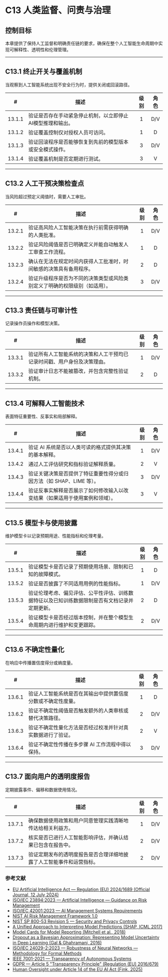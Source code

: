 # C13 人类监督、问责与治理

## 控制目标

本章提供了保持人工监督和明确责任链的要求，确保在整个人工智能生命周期中实现可解释性、透明性和伦理管理。

---

## C13.1 终止开关与覆盖机制

当观察到人工智能系统出现不安全行为时，提供关闭或回滚路径。

|   #    | 描述                             | 级别  | 角色  |
| :----: | ------------------------------ | :-: | :-: |
| 13.1.1 | 验证是否存在手动紧急停止机制，以立即停止AI模型推理和输出。 |  1  | D/V |
| 13.1.2 | 验证覆盖控制仅对授权人员可访问。               |  1  |  D  |
| 13.1.3 | 验证回滚程序是否能够恢复到先前的模型版本或安全模式操作。   |  3  | D/V |
| 13.1.4 | 验证覆盖机制是否定期进行测试。                |  3  |  V  |

---

## C13.2 人工干预决策检查点

当风险超过预定义阈值时，需要人工审批。

|   #    | 描述                                    | 级别  | 角色  |
| :----: | ------------------------------------- | :-: | :-: |
| 13.2.1 | 验证高风险人工智能决策在执行前需获得明确的人类批准。            |  1  | D/V |
| 13.2.2 | 验证风险阈值是否已明确定义并能自动触发人工审查工作流程。          |  1  |  D  |
| 13.2.3 | 确认在无法在规定时间内获得人工批准时，时间敏感的决策具有备用程序。     |  2  |  D  |
| 13.2.4 | 验证升级程序是否为不同的决策类型或风险类别定义了明确的权限级别（如适用）。 |  3  | D/V |

---

## C13.3 责任链与可审计性

记录操作员操作和模型决策。

|   #    | 描述                                   | 级别  | 角色  |
| :----: | ------------------------------------ | :-: | :-: |
| 13.3.1 | 验证所有人工智能系统的决策和人工干预均已记录时间戳、用户身份及决策理由。 |  1  | D/V |
| 13.3.2 | 验证审计日志不能被篡改，并包含完整性验证机制。              |  2  |  D  |

---

## C13.4 可解释人工智能技术

表面特征重要性、反事实和局部解释。

|   #    | 描述                                      | 级别  | 角色  |
| :----: | --------------------------------------- | :-: | :-: |
| 13.4.1 | 验证 AI 系统是否以人类可读的格式提供其决策的基本解释。           |  1  | D/V |
| 13.4.2 | 通过人工评估研究和指标验证解释质量。                      |  2  |  V  |
| 13.4.3 | 验证关键决策是否提供了特征重要性得分或归因方法（如 SHAP、LIME 等）。 |  3  | D/V |
| 13.4.4 | 验证反事实解释是否展示了如何修改输入以改变结果（如果适用于使用案例和领域）。  |  3  |  V  |

---

## C13.5 模型卡与使用披露

维护模型卡以记录预期用途、性能指标和伦理考量。

|   #    | 描述                                              | 级别  | 角色  |
| :----: | ----------------------------------------------- | :-: | :-: |
| 13.5.1 | 验证模型卡是否记录了预期使用场景、限制和已知的故障模式。                    |  1  |  D  |
| 13.5.2 | 验证是否披露了不同适用用例的性能指标。                             |  1  | D/V |
| 13.5.3 | 验证伦理考虑、偏见评估、公平性评估、训练数据特征以及已知训练数据限制是否有文档记录并定期更新。 |  2  |  D  |
| 13.5.4 | 验证模型卡是否经过版本控制，并在整个模型生命周期内进行维护和变更跟踪。             |  2  | D/V |

---

## C13.6 不确定性量化

在响应中传播置信度得分或熵度量。

|   #    | 描述                             | 级别  | 角色  |
| :----: | ------------------------------ | :-: | :-: |
| 13.6.1 | 验证人工智能系统是否在其输出中提供置信度分数或不确定性度量。 |  1  |  D  |
| 13.6.2 | 验证不确定性阈值是否触发额外的人类审核或替代决策路径。    |  2  | D/V |
| 13.6.3 | 验证不确定性量化方法是否经过校准并针对真实数据进行了验证。  |  2  |  V  |
| 13.6.4 | 验证不确定性传播在多步骤 AI 工作流程中得以保持。     |  3  | D/V |

---

## C13.7 面向用户的透明度报告

定期披露事件、偏移和数据使用情况。

|   #    | 描述                                 | 级别  | 角色  |
| :----: | ---------------------------------- | :-: | :-: |
| 13.7.1 | 确保数据使用政策和用户同意管理实践清晰地传达给相关利益方。      |  1  | D/V |
| 13.7.2 | 核实是否已进行人工智能影响评估，并确认结果已包含在报告中。      |  2  | D/V |
| 13.7.3 | 验证定期发布的透明度报告是否合理详细地披露了人工智能事件和运营指标。 |  2  | D/V |

### 参考文献

* [EU Artificial Intelligence Act — Regulation (EU) 2024/1689 (Official Journal, 12 July 2024)](https://eur-lex.europa.eu/eli/reg/2024/1689/oj)
* [ISO/IEC 23894:2023 — Artificial Intelligence — Guidance on Risk Management](https://www.iso.org/standard/77304.html)
* [ISO/IEC 42001:2023 — AI Management Systems Requirements](https://www.iso.org/standard/81230.html)
* [NIST AI Risk Management Framework 1.0](https://nvlpubs.nist.gov/nistpubs/ai/nist.ai.100-1.pdf)
* [NIST SP 800-53 Revision 5 — Security and Privacy Controls](https://nvlpubs.nist.gov/nistpubs/SpecialPublications/NIST.SP.800-53r5.pdf)
* [A Unified Approach to Interpreting Model Predictions (SHAP, ICML 2017)](https://arxiv.org/abs/1705.07874)
* [Model Cards for Model Reporting (Mitchell et al., 2018)](https://arxiv.org/abs/1810.03993)
* [Dropout as a Bayesian Approximation: Representing Model Uncertainty in Deep Learning (Gal & Ghahramani, 2016)](https://arxiv.org/abs/1506.02142)
* [ISO/IEC 24029-2:2023 — Robustness of Neural Networks — Methodology for Formal Methods](https://www.iso.org/standard/79804.html)
* [IEEE 7001-2021 — Transparency of Autonomous Systems](https://standards.ieee.org/ieee/7001/6929/)
* [GDPR — Article 5 "Transparency Principle" (Regulation (EU) 2016/679)](https://eur-lex.europa.eu/legal-content/EN/TXT/PDF/?uri=CELEX%3A32016R0679)
* [Human Oversight under Article 14 of the EU AI Act (Fink, 2025)](https://papers.ssrn.com/sol3/papers.cfm?abstract_id=5147196)

